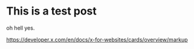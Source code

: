 # This is a test post

oh hell yes.

https://developer.x.com/en/docs/x-for-websites/cards/overview/markup